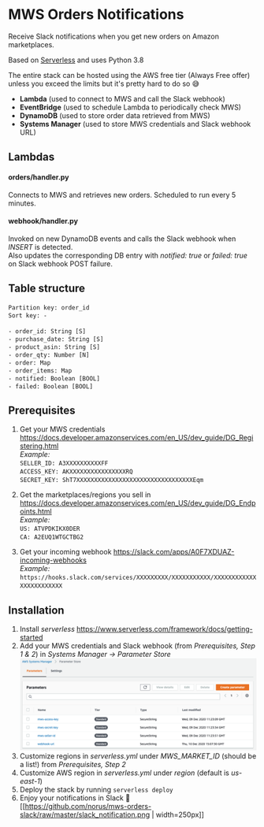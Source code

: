 # MWS Orders Notifications

Receive Slack notifications when you get new orders on Amazon marketplaces.

Based on [Serverless](https://serverless.com) and uses Python 3.8

The entire stack can be hosted using the AWS free tier (Always Free offer) unless you exceed the limits but it's
 pretty hard to do so 😅
* **Lambda** (used to connect to MWS and call the Slack webhook)
* **EventBridge** (used to schedule Lambda to periodically check MWS)
* **DynamoDB** (used to store order data retrieved from MWS)
* **Systems Manager** (used to store MWS credentials and Slack webhook URL)

## Lambdas
#### orders/handler.py

Connects to MWS and retrieves new orders. Scheduled to run every 5 minutes.

#### webhook/handler.py

Invoked on new DynamoDB events and calls the Slack webhook when *INSERT* is detected.  
Also updates the corresponding DB entry with *notified: true* or *failed: true* on Slack webhook POST failure.

## Table structure
```
Partition key: order_id  
Sort key: -

- order_id: String [S]  
- purchase_date: String [S]  
- product_asin: String [S]  
- order_qty: Number [N]  
- order: Map  
- order_items: Map  
- notified: Boolean [BOOL]  
- failed: Boolean [BOOL]
```
 
## Prerequisites
1. Get your MWS credentials https://docs.developer.amazonservices.com/en_US/dev_guide/DG_Registering.html  
    *Example:*  
    `SELLER_ID: A3XXXXXXXXXXFF`  
    `ACCESS_KEY: AKXXXXXXXXXXXXXXXXRQ`  
    `SECRET_KEY: ShT7XXXXXXXXXXXXXXXXXXXXXXXXXXXXXXXXXEqm`
    
2. Get the marketplaces/regions you sell in https://docs.developer.amazonservices.com/en_US/dev_guide/DG_Endpoints.html  
    *Example:*  
    `US: ATVPDKIKX0DER`  
    `CA: A2EUQ1WTGCTBG2`
3. Get your incoming webhook https://slack.com/apps/A0F7XDUAZ-incoming-webhooks  
    *Example:*  
    `https://hooks.slack.com/services/XXXXXXXXX/XXXXXXXXXXX/XXXXXXXXXXXXXXXXXXXXXXXX`
    
## Installation

1. Install *serverless* https://www.serverless.com/framework/docs/getting-started
2. Add your MWS credentials and Slack webhook (from *Prerequisites, Step 1 & 2*) in *Systems Manager -> Parameter
 Store*  
![Systems Manager](https://github.com/norus/mws-orders-slack/raw/master/systems_manager.png)  
3. Customize regions in *serverless.yml* under *MWS_MARKET_ID* (should be a list!) from *Prerequisites, Step 2*
4. Customize AWS region in *serverless.yml* under *region* (default is *us-east-1*)
4. Deploy the stack by running `serverless deploy`
5. Enjoy your notifications in Slack 🎉  
[[https://github.com/norus/mws-orders-slack/raw/master/slack_notification.png | width=250px]]
